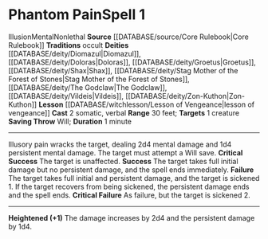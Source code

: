 ﻿---
actions: '[two-actions]'
area: null
bloodline: null
component:
- Somatic
- Verbal
cost: null
deity:
- '[[DATABASE/deity/Diomazul|Diomazul]]'
- '[[DATABASE/deity/Diomazul|Diomazul]]'
- '[[DATABASE/deity/Doloras|Doloras]]'
- '[[DATABASE/deity/Groetus|Groetus]]'
- '[[DATABASE/deity/Shax|Shax]]'
- '[[DATABASE/deity/Stag Mother of the Forest of Stones|Stag Mother of the Forest
  ofStones]]'
- '[[DATABASE/deity/The Godclaw|The Godclaw]]'
- '[[DATABASE/deity/Vildeis|Vildeis]]'
- '[[DATABASE/deity/Zon-Kuthon|Zon-Kuthon]]'
domain: null
duration: 1 minute
element: null
heighten: '+1'
heighten_level: 1, 2, 3, 4, 5, 6, 7, 8, 9, 10
id: '220'
lesson: '[[DATABASE/witchlesson/Lesson of Vengeance|Lesson of Vengeance]]'
level: '1'
mystery: null
name: Phantom Pain
patron_theme: null
range: 30 feet
rarity: Common
requirement: null
rus_type_level: null
saving_throw: Will
school: Illusion
source: '[[DATABASE/source/Core Rulebook|Core Rulebook]]'
target: 1 creature
tradition:
- Occult
trait:
- '[[DATABASE/trait/Illusion|Illusion]]'
- '[[DATABASE/trait/Mental|Mental]]'
- '[[DATABASE/trait/Nonlethal|Nonlethal]]'
trigger: null
type: Spell

---
# Phantom Pain<span class="item-type">Spell 1</span>

<span class="item-trait">Illusion</span><span class="item-trait">Mental</span><span class="item-trait">Nonlethal</span>
**Source** [[DATABASE/source/Core Rulebook|Core Rulebook]] 
**Traditions** occult
**Deities** [[DATABASE/deity/Diomazul|Diomazul]], [[DATABASE/deity/Doloras|Doloras]], [[DATABASE/deity/Groetus|Groetus]], [[DATABASE/deity/Shax|Shax]], [[DATABASE/deity/Stag Mother of the Forest of Stones|Stag Mother of the Forest of Stones]], [[DATABASE/deity/The Godclaw|The Godclaw]], [[DATABASE/deity/Vildeis|Vildeis]], [[DATABASE/deity/Zon-Kuthon|Zon-Kuthon]]
**Lesson** [[DATABASE/witchlesson/Lesson of Vengeance|lesson of vengeance]]
**Cast** <span class="action-icon">2</span> somatic, verbal
**Range** 30 feet; **Targets** 1 creature
**Saving Throw** Will; **Duration** 1 minute

---
Illusory pain wracks the target, dealing 2d4 mental damage and 1d4 persistent mental damage. The target must attempt a Will save.
**Critical Success** The target is unaffected.
**Success** The target takes full initial damage but no persistent damage, and the spell ends immediately.
**Failure** The target takes full initial and persistent damage, and the target is sickened 1. If the target recovers from being sickened, the persistent damage ends and the spell ends.
**Critical Failure** As failure, but the target is sickened 2.

---
**Heightened (+1)** The damage increases by 2d4 and the persistent damage by 1d4.